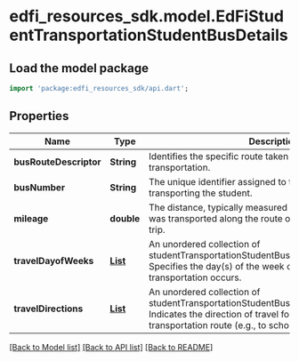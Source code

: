 # edfi_resources_sdk.model.EdFiStudentTransportationStudentBusDetails

## Load the model package
```dart
import 'package:edfi_resources_sdk/api.dart';
```

## Properties
Name | Type | Description | Notes
------------ | ------------- | ------------- | -------------
**busRouteDescriptor** | **String** | Identifies the specific route taken by a bus for student transportation. | 
**busNumber** | **String** | The unique identifier assigned to the bus used for transporting the student. | 
**mileage** | **double** | The distance, typically measured in miles, that a student was transported along the route of the bus during a single trip. | [optional] 
**travelDayofWeeks** | [**List<EdFiStudentTransportationStudentBusDetailsTravelDayofWeek>**](EdFiStudentTransportationStudentBusDetailsTravelDayofWeek.md) | An unordered collection of studentTransportationStudentBusDetailsTravelDayofWeeks. Specifies the day(s) of the week on which student transportation occurs. | [optional] [default to const []]
**travelDirections** | [**List<EdFiStudentTransportationStudentBusDetailsTravelDirection>**](EdFiStudentTransportationStudentBusDetailsTravelDirection.md) | An unordered collection of studentTransportationStudentBusDetailsTravelDirections. Indicates the direction of travel for the student transportation route (e.g., to school, from school). | [optional] [default to const []]

[[Back to Model list]](../README.md#documentation-for-models) [[Back to API list]](../README.md#documentation-for-api-endpoints) [[Back to README]](../README.md)


